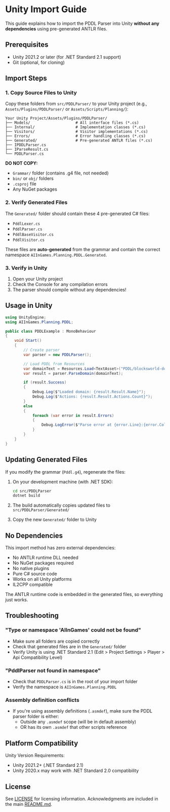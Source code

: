 # Unity Import Guide

This guide explains how to import the PDDL Parser into Unity **without any dependencies** using pre-generated ANTLR files.

## Prerequisites

- Unity 2021.2 or later (for .NET Standard 2.1 support)
- Git (optional, for cloning)

## Import Steps

### 1. Copy Source Files to Unity

Copy these folders from `src/PDDLParser/` to your Unity project (e.g., `Assets/Plugins/PDDLParser/` or `Assets/Scripts/Planning/`):

```
Your Unity Project/Assets/Plugins/PDDLParser/
├── Models/                    # All interface files (*.cs)
├── Internal/                  # Implementation classes (*.cs)
├── Visitors/                  # Visitor implementations (*.cs)
├── Errors/                    # Error handling classes (*.cs)
├── Generated/                 # Pre-generated ANTLR files (*.cs)
├── IPDDLParser.cs
├── IParseResult.cs
└── PDDLParser.cs
```

**DO NOT COPY:**
- `Grammar/` folder (contains .g4 file, not needed)
- `bin/` or `obj/` folders
- `.csproj` file
- Any NuGet packages

### 2. Verify Generated Files

The `Generated/` folder should contain these 4 pre-generated C# files:
- `PddlLexer.cs`
- `PddlParser.cs`
- `PddlBaseVisitor.cs`
- `PddlVisitor.cs`

These files are **auto-generated** from the grammar and contain the correct namespace `AIInGames.Planning.PDDL.Generated`.

### 3. Verify in Unity

1. Open your Unity project
2. Check the Console for any compilation errors
3. The parser should compile without any dependencies!

## Usage in Unity

```csharp
using UnityEngine;
using AIInGames.Planning.PDDL;

public class PDDLExample : MonoBehaviour
{
    void Start()
    {
        // Create parser
        var parser = new PDDLParser();

        // Load PDDL from Resources
        var domainText = Resources.Load<TextAsset>("PDDL/blocksworld-domain").text;
        var result = parser.ParseDomain(domainText);

        if (result.Success)
        {
            Debug.Log($"Loaded domain: {result.Result.Name}");
            Debug.Log($"Actions: {result.Result.Actions.Count}");
        }
        else
        {
            foreach (var error in result.Errors)
            {
                Debug.LogError($"Parse error at {error.Line}:{error.Column} - {error.Message}");
            }
        }
    }
}
```

## Updating Generated Files

If you modify the grammar (`Pddl.g4`), regenerate the files:

1. On your development machine (with .NET SDK):
   ```bash
   cd src/PDDLParser
   dotnet build
   ```

2. The build automatically copies updated files to `src/PDDLParser/Generated/`

3. Copy the new `Generated/` folder to Unity

## No Dependencies

This import method has zero external dependencies:
- No ANTLR runtime DLL needed
- No NuGet packages required
- No native plugins
- Pure C# source code
- Works on all Unity platforms
- IL2CPP compatible

The ANTLR runtime code is embedded in the generated files, so everything just works.

## Troubleshooting

### "Type or namespace 'AIInGames' could not be found"
- Make sure all folders are copied correctly
- Check that generated files are in the `Generated/` folder
- Verify Unity is using .NET Standard 2.1 (Edit > Project Settings > Player > Api Compatibility Level)

### "PddlParser not found in namespace"
- Check that `PDDLParser.cs` is in the root of your import folder
- Verify the namespace is `AIInGames.Planning.PDDL`

### Assembly definition conflicts
- If you're using assembly definitions (`.asmdef`), make sure the PDDL parser folder is either:
  - Outside any `.asmdef` scope (will be in default assembly)
  - OR has its own `.asmdef` that other scripts reference

## Platform Compatibility

Unity Version Requirements:
- Unity 2021.2+ (.NET Standard 2.1)
- Unity 2020.x may work with .NET Standard 2.0 compatibility

## License

See [LICENSE](LICENSE) for licensing information. Acknowledgments are included in the main [README.md](README.md).

